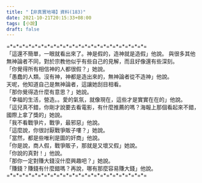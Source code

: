 ```yaml
---
title: "【非真實地場】資料(183)"
date: 2021-10-21T20:15:33+08:00
tags: [小說]
draft: false
---
```


=\*=\*=\*=\*=\*=\*=\*=\*=\*=\*=\*=\*=\*=\*=\*=\*=\*=\*=\*=\*=\*=\*=  
「這還不簡單，一眼就看出來了。神是假的，造神就是造假」他說。 
與很多其他無神論者不同，對於宗教他似乎有些自己的見解，而且好像還有些深刻。  
「你覺得所有相信神的人都很假？」她說。  
「愚蠢的人類。沒有神，神都是造出來的，無神論者從不造神」他說。  
天呢，他知道自己是無神論者，這讓她刮目相看。  
「那你覺得造什麼有意思？」她說。  
「幸福的生活，營造。。愛的氣氛，就像現在，這些才是實實在在的」他說。  
「這兒真不錯，你剛才說要去看電影，有什麼推薦的嗎？海報上那個看起來不錯，國際上拿了獎的」她說。  
「我不看戰爭片，戰爭，最邪惡」他說。  
「這麼說，你很討厭戰爭販子嘍？」她說。  
「當然，都是些唯利是圖的奸商」他說。  
「你是說，商人假，戰爭販子，那就是又壞又假」她說。  
「你說的真對！」他說。  
「那你一定對賺大錢沒什麼興趣吧？」她說。  
「賺錢？賺錢有什麼錯嗎？再說，哪有那麼容易賺大錢」他說。  
=\*=\*=\*=\*=\*=\*=\*=\*=\*=\*=\*=\*=\*=\*=\*=\*=\*=\*=\*=\*=\*=\*=  